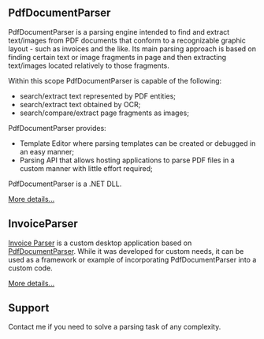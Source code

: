 ## PdfDocumentParser

PdfDocumentParser is a parsing engine intended to find and extract text/images from PDF documents that conform to a recognizable graphic layout - such as invoices and the like. Its main parsing approach is based on finding certain text or image fragments in page and then extracting text/images located relatively to those fragments.

Within this scope PdfDocumentParser is capable of the following:
- search/extract text represented by PDF entities;
- search/extract text obtained by OCR;
- search/compare/extract page fragments as images;

PdfDocumentParser provides:
- Template Editor where parsing templates can be created or debugged in an easy manner;
- Parsing API that allows hosting applications to parse PDF files in a custom manner with little effort required;

PdfDocumentParser is a .NET DLL.

[More details...](https://sergeystoyan.github.io/PdfDocumentParser/#1)

## InvoiceParser
[Invoice Parser](https://github.com/sergeystoyan/PdfDocumentParser/tree/lib%2Bcustomization/InvoiceParser) is a custom desktop application based on [PdfDocumentParser](https://github.com/sergeystoyan/PdfDocumentParser). While it was developed for custom needs, it can be used as a framework or example of incorporating PdfDocumentParser into a custom code.

[More details...](https://sergeystoyan.github.io/PdfDocumentParser/#6)

## Support
Contact me if you need to solve a parsing task of any complexity.

